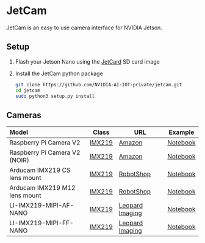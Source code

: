 # JetCam

JetCam is an easy to use camera interface for NVIDIA Jetson.

## Setup

1. Flash your Jetson Nano using the [JetCard](https://github.com/NVIDIA-AI-IOT-private/jetcard) SD card image

2. Install the JetCam python package

    ```bash
    git clone https://github.com/NVIDIA-AI-IOT-private/jetcam.git
    cd jetcam
    sudo python3 setup.py install
    ```

## Cameras

| Model | Class | URL | Example |
|:-------|-------|-----|-----|
| Raspberry Pi Camera V2 | [IMX219](jetcam/imx219.py#L9) | [Amazon](https://www.amazon.com/Raspberry-Pi-Camera-Module-Megapixel/dp/B01ER2SKFS/ref=sr_1_3?keywords=raspberry+pi+v2+camera&qid=1554831689&s=electronics&sr=1-3) | [Notebook](notebooks/imx219/imx219.ipynb) |
| Raspberry Pi Camera V2 (NOIR) | [IMX219](jetcam/imx219.py#L9) | [Amazon](https://www.amazon.com/RPi-Camera-V2-Official-Raspberry/dp/B07P7GBJTK/ref=sr_1_1_sspa?keywords=raspberry+pi+v2+camera&qid=1554831658&s=electronics&sr=1-1-spons&psc=1) | [Notebook](notebooks/imx219/imx219.ipynb) |
| Arducam IMX219 CS lens mount | [IMX219](jetcam/imx219.py#L9) | [RobotShop](https://www.robotshop.com/en/arducam-8mp-sony-imx219-camera-module-cs-lens-2718-raspberry-pi.html?gclid=EAIaIQobChMIzMKg38bD4QIVrR6tBh3UoAdjEAYYCSABEgLg-_D_BwE) | [Notebook](notebooks/imx219/imx219.ipynb) |
| Arducam IMX219 M12 lens mount | [IMX219](jetcam/imx219.py#L9) | [RobotShop](https://www.robotshop.com/en/arducam-8mp-sony-imx219-camera-module-m12-lens-ls40136-raspberry-pi.html) | [Notebook](notebooks/imx219/imx219.ipynb) |
| LI-IMX219-MIPI-AF-NANO | [IMX219](jetcam/imx219.py#L9) | [Leopard Imaging](https://leopardimaging.com/product/li-imx219-mipi-af-nano/) | [Notebook](notebooks/imx219/imx219.ipynb) |
| LI-IMX219-MIPI-FF-NANO | [IMX219](jetcam/imx219.py#L9) | [Leopard Imaging](https://leopardimaging.com/product/li-imx219-mipi-ff-nano/) | [Notebook](notebooks/imx219/imx219.ipynb) |
